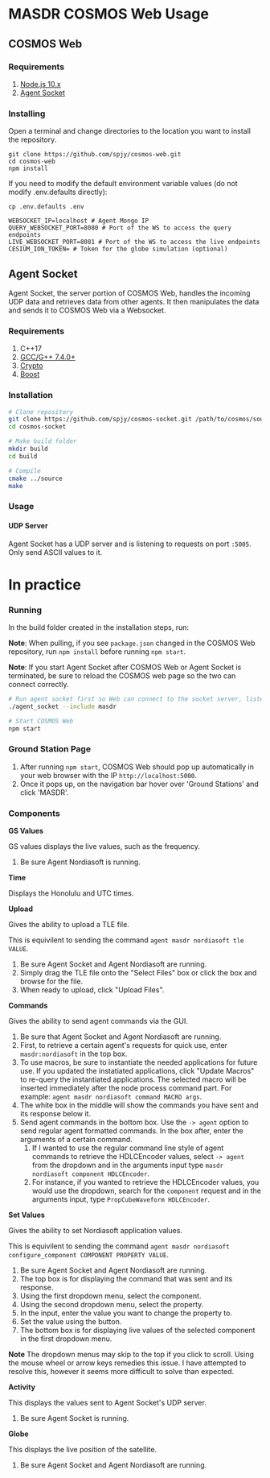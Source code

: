 # MASDR COSMOS Web Usage

## COSMOS Web

### Requirements

1. [Node.js 10.x](https://github.com/nodesource/distributions/blob/master/README.md#installation-instructions)
2. [Agent Socket](https://github.com/spjy/cosmos-socket)

### Installing

Open a terminal and change directories to the location you want to install the repository.

```
git clone https://github.com/spjy/cosmos-web.git
cd cosmos-web
npm install
```

If you need to modify the default environment variable values (do not modify .env.defaults directly):

```
cp .env.defaults .env
```

```
WEBSOCKET_IP=localhost # Agent Mongo IP
QUERY_WEBSOCKET_PORT=8080 # Port of the WS to access the query endpoints
LIVE_WEBSOCKET_PORT=8081 # Port of the WS to access the live endpoints
CESIUM_ION_TOKEN= # Token for the globe simulation (optional)
```

## Agent Socket

Agent Socket, the server portion of COSMOS Web, handles the incoming UDP data and retrieves data from other agents. It then manipulates the data and sends it to COSMOS Web via a Websocket.

### Requirements

1. C++17
2. [GCC/G++ 7.4.0+](https://gist.github.com/jlblancoc/99521194aba975286c80f93e47966dc5)
3. [Crypto](https://github.com/openssl/openssl)
4. [Boost](https://www.boost.org/doc/libs/1_66_0/more/getting_started/unix-variants.html)

### Installation

```bash
# Clone repository
git clone https://github.com/spjy/cosmos-socket.git /path/to/cosmos/source/projects
cd cosmos-socket

# Make build folder
mkdir build
cd build

# Compile
cmake ../source
make
```

### Usage

#### UDP Server

Agent Socket has a UDP server and is listening to requests on port `:5005`. Only send ASCII values to it.

# In practice

### Running

In the build folder created in the installation steps, run:

**Note**: When pulling, if you see `package.json` changed in the COSMOS Web repository, run `npm install` before running `npm start`.

**Note**: If you start Agent Socket after COSMOS Web or Agent Socket is terminated, be sure to reload the COSMOS web page so the two can connect correctly.

```bash
# Run agent socket first so Web can connect to the socket server, listen only to the MASDR node
./agent_socket --include masdr

# Start COSMOS Web
npm start
```

### Ground Station Page

1. After running `npm start`, COSMOS Web should pop up automatically in your web browser with the IP `http://localhost:5000`.
2. Once it pops up, on the navigation bar hover over 'Ground Stations' and click 'MASDR'. 

### Components

**GS Values**

GS values displays the live values, such as the frequency.

1. Be sure Agent Nordiasoft is running.

**Time**

Displays the Honolulu and UTC times.

**Upload**

Gives the ability to upload a TLE file.

This is equivilent to sending the command `agent masdr nordiasoft tle VALUE`.

1. Be sure Agent Socket and Agent Nordiasoft are running.
2. Simply drag the TLE file onto the "Select Files" box or click the box and browse for the file.
3. When ready to upload, click "Upload Files".

**Commands**

Gives the ability to send agent commands via the GUI.

1. Be sure that Agent Socket and Agent Nordiasoft are running.
2. First, to retrieve a certain agent's requests for quick use, enter `masdr:nordiasoft` in the top box.
3. To use macros, be sure to instantiate the needed applications for future use. If you updated the instatiated applications, click "Update Macros" to re-query the instantiated applications. The selected macro will be inserted immediately after the node process command part. For example: `agent masdr nordiasoft command MACRO args`.
4. The white box in the middle will show the commands you have sent and its response below it.
5. Send agent commands in the bottom box. Use the `-> agent` option to send regular agent formatted commands. In the box after, enter the arguments of a certain command. 
   1. If I wanted to use the regular command line style of agent commands to retrieve the HDLCEncoder values, select `-> agent` from the dropdown and in the arguments input type `masdr nordiasoft component HDLCEncoder`.
   2. For instance, if you wanted to retrieve the HDLCEncoder values, you would use the dropdown, search for the `component` request and in the arguments input, type `PropCubeWaveform HDLCEncoder`.


**Set Values**

Gives the ability to set Nordiasoft application values.

This is equivilent to sending the command `agent masdr nordiasoft configure_component COMPONENT PROPERTY VALUE`.

1. Be sure Agent Socket and Agent Nordiasoft are running.
2. The top box is for displaying the command that was sent and its response.
3. Using the first dropdown menu, select the component.
4. Using the second dropdown menu, select the property.
5. In the input, enter the value you want to change the property to.
6. Set the value using the button.
7. The bottom box is for displaying live values of the selected component in the first dropdown menu.

**Note** The dropdown menus may skip to the top if you click to scroll. Using the mouse wheel or arrow keys remedies this issue. I have attempted to resolve this, however it seems more difficult to solve than expected.

**Activity**

This displays the values sent to Agent Socket's UDP server.

1. Be sure Agent Socket is running.

**Globe**

This displays the live position of the satellite.

1. Be sure Agent Socket and Agent Nordiasoft are running.


